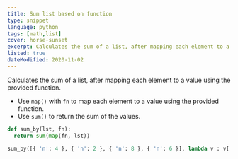 ```yaml
---
title: Sum list based on function
type: snippet
language: python
tags: [math,list]
cover: horse-sunset
excerpt: Calculates the sum of a list, after mapping each element to a value using the provided function.
listed: true
dateModified: 2020-11-02
---
```


Calculates the sum of a list, after mapping each element to a value using the provided function.

- Use `map()` with `fn` to map each element to a value using the provided function.
- Use `sum()` to return the sum of the values.

```py
def sum_by(lst, fn):
  return sum(map(fn, lst))

sum_by([{ 'n': 4 }, { 'n': 2 }, { 'n': 8 }, { 'n': 6 }], lambda v : v['n']) # 20
```
